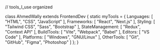 // tools_I_use organized

class AhmedWally extends FrontendDev {
  static myTools = {
    Languages: [ "HTML", "CSS", "JavaScript" ],
    Frameworks: [ "React", "Next.js" ],
    Styling: [ "Tailwind CSS", "Sass", "Bootstrap" ],
    StateManagement: [ "Redux", "Context API" ],
    BuildTools: [ "Vite", "Webpack", "Babel" ],
    Editors: [ "VS Code" ],
    Platforms: [ "Windows", "GNU/Linux" ],
    OtherTools: [ "Git", "GitHub", "Figma", "Photoshop" ]
  };
}
